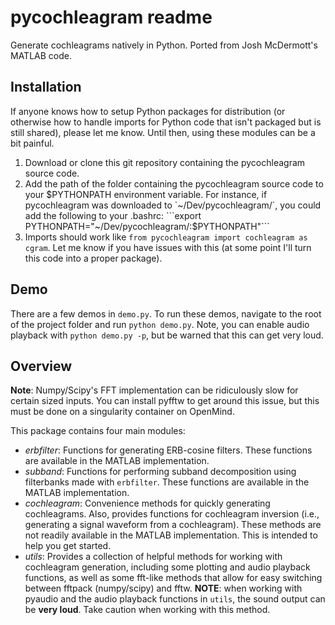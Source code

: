 # pycochleagram readme
Generate cochleagrams natively in Python. Ported from Josh McDermott's MATLAB code. 

## Installation
If anyone knows how to setup Python packages for distribution (or otherwise 
how to handle imports for Python code that isn't packaged but is still shared), please let me know. Until then, using these modules can be a bit painful. 

1) Download or clone this git repository containing the pycochleagram source code.
2) Add the path of the folder containing the pycochleagram source code to your $PYTHONPATH environment variable. For instance, if pycochleagram was downloaded to `~/Dev/pycochleagram/`, you could add the following to your .bashrc:
```export PYTHONPATH="~/Dev/pycochleagram/:$PYTHONPATH"```
3) Imports should work like `from pycochleagram import cochleagram as cgram`. Let me know if you have issues with this (at some point I'll turn this code into a proper package).

## Demo
There are a few demos in `demo.py`. To run these demos, navigate to the root of the project folder and run `python demo.py`. Note, you can enable audio playback with `python demo.py -p`, but be warned that this can get very loud. 

## Overview
**Note**: Numpy/Scipy's FFT implementation can be ridiculously slow for certain sized inputs. You can install pyfftw to get around this issue, but this must be done on a singularity container on OpenMind. 

This package contains four main modules:
+ *erbfilter*: Functions for generating ERB-cosine filters. These functions
are available in the MATLAB implementation. 
+ *subband*: Functions for performing subband decomposition using filterbanks made with `erbfilter`. These functions are available in the MATLAB implementation. 
+ *cochleagram*: Convenience methods for quickly generating cochleagrams. Also, provides functions for cochleagram inversion (i.e., generating a signal waveform from a cochleagram). These methods are not readily available in the MATLAB implementation. This is intended to help you get started.
+  *utils*: Provides a collection of helpful methods for working with cochleagram generation, including some plotting and audio playback functions, as well as some fft-like methods that allow for easy switching between fftpack (numpy/scipy) and fftw. **NOTE**: when working with pyaudio and the audio playback functions in `utils`, the sound output can be **very loud**. Take caution when working with this method.

